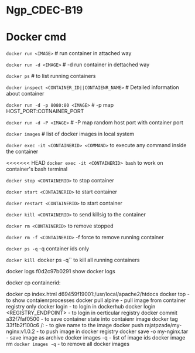 # Ngp_CDEC-B19

# Docker cmd 

`docker run <IMAGE>`  # run container in attached way

`docker run -d <IMAGE>`  # -d run container in dettached way

`docker ps`     # to list running containers

`docker inspect <CONTAINER_ID||CONTAIENR_NAME>`  # Detailed information about container

`docker run -d -p 8080:80 <IMAGE>` # -p map HOST_PORT:COTNAINER_PORT

`docker run -d -P <IMAGE>` # -P map random host port with container port

`docker images` # list of docker images in local system

`docker exec -it <CONTAINERID> <COMMAND>` to execute any command inside the container

<<<<<<< HEAD
`docker exec -it <CONTAINERID> bash`  to work on container's bash terminal

`docker stop <CONTAINERID>` to stop container

`docker start <CONTAINERID>` to start container

`docker restart <CONTAINERID>` to start container

`docker kill <CONTAINERID>` to send killsig to the container

`docker rm <CONTAINERID>` to remove stopped

`docker rm -f <CONTAINERID>` -f force to remove running container

`docker ps -q`  -q container ids only

`docker kill `docker ps -q``  to kill all running containers

docker logs f0d2c97b0291 show docker logs

docker cp containerid:<SOURCE> <DEST>

docker cp index.html d69459f19001:/usr/local/apache2/htdocs 
docker top <CONTAINERID> - to show contaienrprocesses
docker pull alpine - pull image from container registry only
docker login - to login in dockerhub
docker login <REGISTRY_ENDPOINT> - to login in oerticular registry
docker commit a32f7faf0500 - to save container state into contaienr image
docker tag 33f1b2f100c6 <USERNAME>/<REPONAME>:<TAG>  - to give name to the image
docker push rajatpzade/my-nginx:v1.0.2 - to push image in docker registry
docker save -o my-nginx.tar <IMAGEID> - save image as archive
docker images -q - list of image ids
docker image rm `docker images -q`  - to remove all docker images
